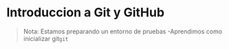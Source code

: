 # Introduccion a Git y GitHub
>Nota: Estamos preparando un entorno de pruebas
-Aprendimos como inicializar git`git`
